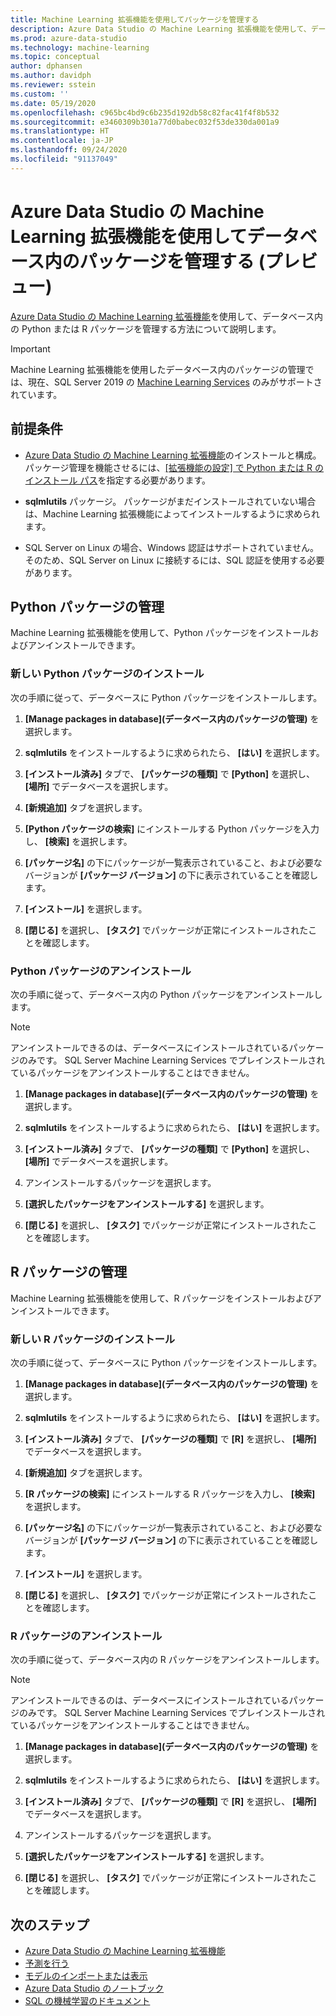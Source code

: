```yaml
---
title: Machine Learning 拡張機能を使用してパッケージを管理する
description: Azure Data Studio の Machine Learning 拡張機能を使用して、データベース内の Python または R パッケージを管理する方法について説明します。
ms.prod: azure-data-studio
ms.technology: machine-learning
ms.topic: conceptual
author: dphansen
ms.author: davidph
ms.reviewer: sstein
ms.custom: ''
ms.date: 05/19/2020
ms.openlocfilehash: c965bc4bd9c6b235d192db58c82fac41f4f8b532
ms.sourcegitcommit: e3460309b301a77d0babec032f53de330da001a9
ms.translationtype: HT
ms.contentlocale: ja-JP
ms.lasthandoff: 09/24/2020
ms.locfileid: "91137049"
---
```

# <a name="manage-packages-in-database-with-machine-learning-extension-for-azure-data-studio-preview"></a>Azure Data Studio の Machine Learning 拡張機能を使用してデータベース内のパッケージを管理する (プレビュー)

[Azure Data Studio の Machine Learning 拡張機能](machine-learning-extension.md)を使用して、データベース内の Python または R パッケージを管理する方法について説明します。

> [!IMPORTANT]
> Machine Learning 拡張機能を使用したデータベース内のパッケージの管理では、現在、SQL Server 2019 の [Machine Learning Services](../../machine-learning/sql-server-machine-learning-services.md) のみがサポートされています。

## <a name="prerequisites"></a>前提条件

- [Azure Data Studio の Machine Learning 拡張機能](machine-learning-extension.md)のインストールと構成。 パッケージ管理を機能させるには、[[拡張機能の設定] で Python または R のインストール パス](machine-learning-extension.md#settings)を指定する必要があります。

- **sqlmlutils** パッケージ。 パッケージがまだインストールされていない場合は、Machine Learning 拡張機能によってインストールするように求められます。

- SQL Server on Linux の場合、Windows 認証はサポートされていません。 そのため、SQL Server on Linux に接続するには、SQL 認証を使用する必要があります。

## <a name="manage-python-packages"></a>Python パッケージの管理

Machine Learning 拡張機能を使用して、Python パッケージをインストールおよびアンインストールできます。

### <a name="install-new-python-package"></a>新しい Python パッケージのインストール

次の手順に従って、データベースに Python パッケージをインストールします。

1. **[Manage packages in database]\(データベース内のパッケージの管理\)** を選択します。

1. **sqlmlutils** をインストールするように求められたら、 **[はい]** を選択します。

1. **[インストール済み]** タブで、 **[パッケージの種類]** で **[Python]** を選択し、 **[場所]** でデータベースを選択します。

1. **[新規追加]** タブを選択します。

1. **[Python パッケージの検索]** にインストールする Python パッケージを入力し、 **[検索]** を選択します。

1. **[パッケージ名]** の下にパッケージが一覧表示されていること、および必要なバージョンが **[パッケージ バージョン]** の下に表示されていることを確認します。

1. **[インストール]** を選択します。

1. **[閉じる]** を選択し、 **[タスク]** でパッケージが正常にインストールされたことを確認します。

### <a name="uninstall-a-python-package"></a>Python パッケージのアンインストール

次の手順に従って、データベース内の Python パッケージをアンインストールします。

> [!NOTE]
> アンインストールできるのは、データベースにインストールされているパッケージのみです。 SQL Server Machine Learning Services でプレインストールされているパッケージをアンインストールすることはできません。

1. **[Manage packages in database]\(データベース内のパッケージの管理\)** を選択します。

1. **sqlmlutils** をインストールするように求められたら、 **[はい]** を選択します。

1. **[インストール済み]** タブで、 **[パッケージの種類]** で **[Python]** を選択し、 **[場所]** でデータベースを選択します。

1. アンインストールするパッケージを選択します。

1. **[選択したパッケージをアンインストールする]** を選択します。

1. **[閉じる]** を選択し、 **[タスク]** でパッケージが正常にインストールされたことを確認します。

## <a name="manage-r-packages"></a>R パッケージの管理

Machine Learning 拡張機能を使用して、R パッケージをインストールおよびアンインストールできます。

### <a name="install-new-r-package"></a>新しい R パッケージのインストール

次の手順に従って、データベースに Python パッケージをインストールします。

1. **[Manage packages in database]\(データベース内のパッケージの管理\)** を選択します。

1. **sqlmlutils** をインストールするように求められたら、 **[はい]** を選択します。

1. **[インストール済み]** タブで、 **[パッケージの種類]** で **[R]** を選択し、 **[場所]** でデータベースを選択します。

1. **[新規追加]** タブを選択します。

1. **[R パッケージの検索]** にインストールする R パッケージを入力し、 **[検索]** を選択します。

1. **[パッケージ名]** の下にパッケージが一覧表示されていること、および必要なバージョンが **[パッケージ バージョン]** の下に表示されていることを確認します。

1. **[インストール]** を選択します。

1. **[閉じる]** を選択し、 **[タスク]** でパッケージが正常にインストールされたことを確認します。

### <a name="uninstall-an-r-package"></a>R パッケージのアンインストール

次の手順に従って、データベース内の R パッケージをアンインストールします。

> [!NOTE]
> アンインストールできるのは、データベースにインストールされているパッケージのみです。 SQL Server Machine Learning Services でプレインストールされているパッケージをアンインストールすることはできません。

1. **[Manage packages in database]\(データベース内のパッケージの管理\)** を選択します。

1. **sqlmlutils** をインストールするように求められたら、 **[はい]** を選択します。

1. **[インストール済み]** タブで、 **[パッケージの種類]** で **[R]** を選択し、 **[場所]** でデータベースを選択します。

1. アンインストールするパッケージを選択します。

1. **[選択したパッケージをアンインストールする]** を選択します。

1. **[閉じる]** を選択し、 **[タスク]** でパッケージが正常にインストールされたことを確認します。

## <a name="next-steps"></a>次のステップ

- [Azure Data Studio の Machine Learning 拡張機能](machine-learning-extension.md)
- [予測を行う](machine-learning-extension-predictions.md)
- [モデルのインポートまたは表示](machine-learning-extension-import-view-models.md)
- [Azure Data Studio のノートブック](../notebooks-guidance.md)
- [SQL の機械学習のドキュメント](../../machine-learning/index.yml)
